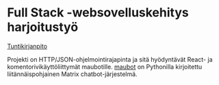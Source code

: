 # Full Stack -websovelluskehitys harjoitustyö
[Tuntikirjanpito](tuntikirjanpito.md)

Projekti on HTTP/JSON-ohjelmointirajapinta ja sitä hyödyntävät React- ja komentorivikäyttöliittymät
maubotille. [maubot](https://github.com/maubot/maubot) on Pythonilla kirjoitettu liitännäispohjainen
Matrix chatbot-järjestelmä.
